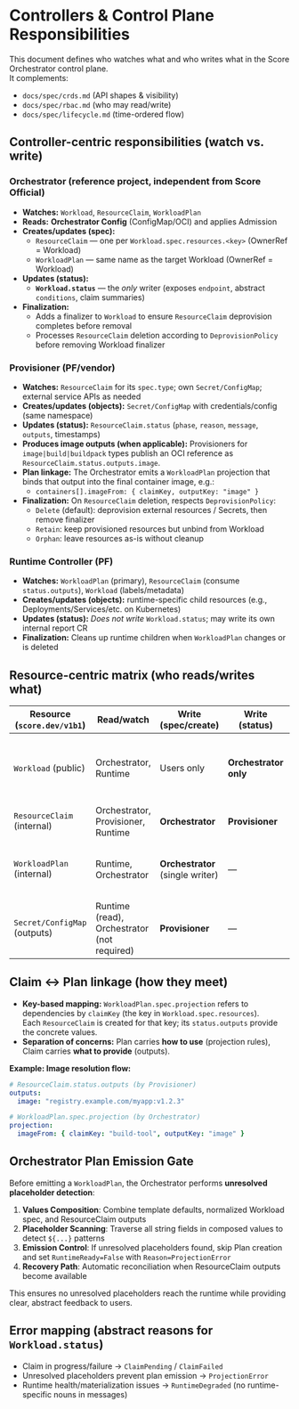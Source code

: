 
# Controllers & Control Plane Responsibilities

This document defines who watches what and who writes what in the Score Orchestrator control plane.  
It complements:
- `docs/spec/crds.md` (API shapes & visibility)
- `docs/spec/rbac.md` (who may read/write)
- `docs/spec/lifecycle.md` (time-ordered flow)

## Controller-centric responsibilities (watch vs. write)

### Orchestrator (reference project, independent from Score Official)
- **Watches:** `Workload`, `ResourceClaim`, `WorkloadPlan`
- **Reads:** **Orchestrator Config** (ConfigMap/OCI) and applies Admission
- **Creates/updates (spec):**
  - `ResourceClaim` — one per `Workload.spec.resources.<key>` (OwnerRef = Workload)
  - `WorkloadPlan` — same name as the target Workload (OwnerRef = Workload)
- **Updates (status):**
  - **`Workload.status`** — the *only* writer (exposes `endpoint`, abstract `conditions`, claim summaries)
- **Finalization:**
  - Adds a finalizer to `Workload` to ensure `ResourceClaim` deprovision completes before removal
  - Processes `ResourceClaim` deletion according to `DeprovisionPolicy` before removing Workload finalizer

### Provisioner (PF/vendor)
- **Watches:** `ResourceClaim` for its `spec.type`; own `Secret/ConfigMap`; external service APIs as needed
- **Creates/updates (objects):** `Secret/ConfigMap` with credentials/config (same namespace)
- **Updates (status):** `ResourceClaim.status` (`phase`, `reason`, `message`, `outputs`, timestamps)
- **Produces image outputs (when applicable):** Provisioners for `image|build|buildpack` types publish an OCI reference as `ResourceClaim.status.outputs.image`.
- **Plan linkage:** The Orchestrator emits a `WorkloadPlan` projection that binds that output into the final container image, e.g.:
  - `containers[].imageFrom: { claimKey, outputKey: "image" }`
- **Finalization:** On `ResourceClaim` deletion, respects `DeprovisionPolicy`:
  - `Delete` (default): deprovision external resources / Secrets, then remove finalizer
  - `Retain`: keep provisioned resources but unbind from Workload
  - `Orphan`: leave resources as-is without cleanup

### Runtime Controller (PF)
- **Watches:** `WorkloadPlan` (primary), `ResourceClaim` (consume `status.outputs`), `Workload` (labels/metadata)
- **Creates/updates (objects):** runtime-specific child resources (e.g., Deployments/Services/etc. on Kubernetes)
- **Updates (status):** *Does not write* `Workload.status`; may write its own internal report CR
- **Finalization:** Cleans up runtime children when `WorkloadPlan` changes or is deleted

## Resource-centric matrix (who reads/writes what)

| Resource (`score.dev/v1b1`) | Read/watch                                 | Write (spec/create)           | Write (status)            | Notes |
|---|---|---|---|---|
| `Workload` (public)         | Orchestrator, Runtime                      | Users only                    | **Orchestrator only**     | Orchestrator attaches a finalizer to control deletion order |
| `ResourceClaim` (internal) | Orchestrator, Provisioner, Runtime       | **Orchestrator**              | **Provisioner**           | One per `resources.<key>` |
| `WorkloadPlan` (internal)   | Runtime, Orchestrator                      | **Orchestrator** (single writer) | —                      | Same name as Workload; OwnerRef = Workload |
| `Secret/ConfigMap` (outputs) | Runtime (read), Orchestrator (not required) | **Provisioner**              | —                         | Same namespace; hidden from users |

## Claim ↔ Plan linkage (how they meet)
- **Key-based mapping:** `WorkloadPlan.spec.projection` refers to dependencies by `claimKey` (the key in `Workload.spec.resources`).  
  Each `ResourceClaim` is created for that key; its `status.outputs` provide the concrete values.
- **Separation of concerns:** Plan carries **how to use** (projection rules), Claim carries **what to provide** (outputs).

**Example: Image resolution flow:**
```yaml
# ResourceClaim.status.outputs (by Provisioner)
outputs:
  image: "registry.example.com/myapp:v1.2.3"

# WorkloadPlan.spec.projection (by Orchestrator)  
projection:
  imageFrom: { claimKey: "build-tool", outputKey: "image" }
```

## Orchestrator Plan Emission Gate

Before emitting a `WorkloadPlan`, the Orchestrator performs **unresolved placeholder detection**:

1. **Values Composition**: Combine template defaults, normalized Workload spec, and ResourceClaim outputs
2. **Placeholder Scanning**: Traverse all string fields in composed values to detect `${...}` patterns
3. **Emission Control**: If unresolved placeholders found, skip Plan creation and set `RuntimeReady=False` with `Reason=ProjectionError`
4. **Recovery Path**: Automatic reconciliation when ResourceClaim outputs become available

This ensures no unresolved placeholders reach the runtime while providing clear, abstract feedback to users.

## Error mapping (abstract reasons for `Workload.status`)
- Claim in progress/failure → `ClaimPending` / `ClaimFailed`
- Unresolved placeholders prevent plan emission → `ProjectionError`
- Runtime health/materialization issues → `RuntimeDegraded` (no runtime-specific nouns in messages)
